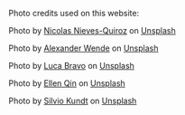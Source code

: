 Photo credits used on this website:

Photo by <a href="https://unsplash.com/@nrnq?utm_source=unsplash&utm_medium=referral&utm_content=creditCopyText">Nicolas Nieves-Quiroz</a> on <a href="https://unsplash.com/s/photos/dutch-bros?utm_source=unsplash&utm_medium=referral&utm_content=creditCopyText">Unsplash</a>

Photo by <a href="https://unsplash.com/ja/@alexwende?utm_source=unsplash&utm_medium=referral&utm_content=creditCopyText">Alexander Wende</a> on <a href="https://unsplash.com/s/photos/abstract-white?utm_source=unsplash&utm_medium=referral&utm_content=creditCopyText">Unsplash</a>

Photo by <a href="https://unsplash.com/@lucabravo?utm_source=unsplash&utm_medium=referral&utm_content=creditCopyText">Luca Bravo</a> on <a href="https://unsplash.com/s/photos/abstract-white?utm_source=unsplash&utm_medium=referral&utm_content=creditCopyText">Unsplash</a>

Photo by <a href="https://unsplash.com/@ellenqin?utm_source=unsplash&utm_medium=referral&utm_content=creditCopyText">Ellen Qin</a> on <a href="https://unsplash.com/s/photos/abstract-white?utm_source=unsplash&utm_medium=referral&utm_content=creditCopyText">Unsplash</a>

Photo by <a href="https://unsplash.com/@eskandthewood?utm_source=unsplash&utm_medium=referral&utm_content=creditCopyText">Silvio Kundt</a> on <a href="https://unsplash.com/s/photos/abstract-white?utm_source=unsplash&utm_medium=referral&utm_content=creditCopyText">Unsplash</a>
